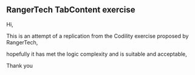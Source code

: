 ## RangerTech TabContent exercise

Hi,

This is an attempt of a replication from the Codility exercise proposed by RangerTech,

hopefully it has met the logic complexity and is suitable and acceptable,

Thank you

